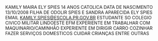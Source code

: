 KAMILY MAIRA ELY SPIES 
14 ANOS 
CATOLICA 
DATA DE NASCIMENTO 13/10/2008
FILHA DE ODOLIR SPIES 
E SANDRA APARECIDA ELY SPIES
EMAIL KAMILY.SPIES@ESCOLA.PR.GOV.BR 
ESTUDANTE SO COLEGIO CIVICO MILITAR LINDOESTE EFM
EXPERIENTE EM TRABALHAR COM MAQUINARIO/CAMINHÂO 
EXPERIENTE EM DIRIGIR CARRO 
COZINHAR 
FAZER SERVIÇOS DOMESTICOS
CUIDAR CRIANÇAS 
ENTRE OUTRAS 
